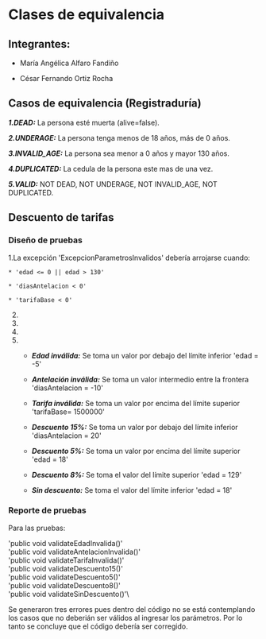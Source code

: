 # Clases de equivalencia

## Integrantes:

* María Angélica Alfaro Fandiño

* César Fernando Ortiz Rocha

## Casos de equivalencia (Registraduría)

***1.DEAD:*** La persona esté muerta (alive=false).
 
***2.UNDERAGE:*** La persona tenga menos de 18 años, más de 0 años.
 
***3.INVALID_AGE:*** La persona sea menor a 0 años y mayor 130 años.
 
***4.DUPLICATED:*** La cedula de la persona este mas de una vez.
 
***5.VALID:*** NOT DEAD, NOT UNDERAGE, NOT INVALID_AGE, NOT DUPLICATED.

## Descuento de tarifas

### Diseño de pruebas

1.La excepción 'ExcepcionParametrosInvalidos' debería arrojarse cuando:

	* 'edad <= 0 || edad > 130'

	* 'diasAntelacion < 0'

	* 'tarifaBase < 0'

2.
3.
4.
5.   * ***Edad inválida:*** Se toma un valor por debajo del límite inferior 'edad = -5'

     * ***Antelación inválida:*** Se toma un valor intermedio entre la frontera 'diasAntelacion = -10'

     * ***Tarifa inválida:*** Se toma un valor por encima del límite superior 'tarifaBase= 1500000'

     * ***Descuento 15%:*** Se toma un valor por debajo del límite inferior 'diasAntelacion = 20'

     * ***Descuento 5%:*** Se toma un valor por encima del límite superior 'edad = 18'

     * ***Descuento 8%:*** Se toma el valor del límite superior 'edad = 129'

     * ***Sin descuento:*** Se toma el valor del límite inferior 'edad = 18'

### Reporte de pruebas

Para las pruebas:

'public void validateEdadInvalida()'\
'public void validateAntelacionInvalida()'\
'public void validateTarifaInvalida()'\
'public void validateDescuento15()'\
'public void validateDescuento5()'\
'public void validateDescuento8()'\
'public void validateSinDescuento()'\

Se generaron tres errores pues dentro del código no se está contemplando los casos que no deberián ser válidos al ingresar los parámetros.
Por lo tanto se concluye que el código debería ser corregido.

	
	


